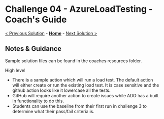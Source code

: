 # Challenge 04 - AzureLoadTesting - Coach's Guide 

[< Previous Solution](./Solution-03.md) - **[Home](./README.md)** - [Next Solution >](./Solution-05.md)

## Notes & Guidance
Sample solution files can be found in the coaches resources folder.

High level

- There is a sample action which will run a load test.  The default action will either create or run the existing load test.  It is case sensitive and the github action looks like it lowercase all the tests.
- GitHub will require another action to create issues while ADO has a built in functionality to do this.
- Students can use the baseline from their first run in challenge 3 to determine what their pass/fail criteria is.